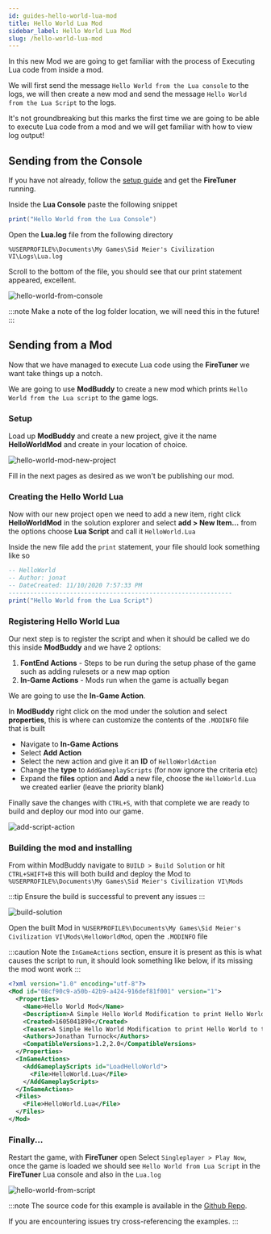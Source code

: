 ```yaml
---
id: guides-hello-world-lua-mod
title: Hello World Lua Mod
sidebar_label: Hello World Lua Mod
slug: /hello-world-lua-mod
---
```


In this new Mod we are going to get familiar with the process of Executing Lua code from inside a mod.

We will first send the message `Hello World from the Lua console` to the logs, we will then create a new mod
and send the message `Hello World from the Lua Script` to the logs.

It's not groundbreaking but this marks the first time we are going to be able to execute Lua code from a mod and 
we will get familiar with how to view log output!

## Sending from the Console

If you have not already, follow the [setup guide](/docs/fire-tuner) and get the **FireTuner** running. 

Inside the **Lua Console** paste the following snippet
```Lua
print("Hello World from the Lua Console")
```

Open the **Lua.log** file from the following directory
```
%USERPROFILE%\Documents\My Games\Sid Meier's Civilization VI\Logs\Lua.log
```

Scroll to the bottom of the file, you should see that our print statement appeared, excellent.

![hello-world-from-console](../static/img/guides/hello-world-lua/hello-world-from-the-Lua-console.png)

:::note
Make a note of the log folder location, we will need this in the future!
:::

## Sending from a Mod
Now that we have managed to execute Lua code using the **FireTuner** we want take things up a notch.

We are going to use **ModBuddy** to create a new mod which prints `Hello World from the Lua script` to the game logs.

### Setup

Load up **ModBuddy** and create a new project, give it the name **HelloWorldMod** and create in your location of choice.

![hello-world-mod-new-project](../static/img/guides/hello-world-lua/new-project.png)

Fill in the next pages as desired as we won't be publishing our mod.

### Creating the Hello World Lua

Now with our new project open we need to add a new item, right click **HelloWorldMod** in the solution explorer and
select **add > New Item...** from the options choose **Lua Script** and call it `HelloWorld.Lua`

Inside the new file add the `print` statement, your file should look something like so

```Lua
-- HelloWorld
-- Author: jonat
-- DateCreated: 11/10/2020 7:57:33 PM
--------------------------------------------------------------
print("Hello World from the Lua Script")
``` 

### Registering Hello World Lua

Our next step is to register the script and when it should be called we do this inside **ModBuddy** and we have 2 options:
1. **FontEnd Actions** - Steps to be run during the setup phase of the game such as adding rulesets or a new map option
2. **In-Game Actions** - Mods run when the game is actually began

We are going to use the **In-Game Action**.

In **ModBuddy** right click on the mod under the solution and select **properties**, this is where can customize the contents of the `.MODINFO` file that is built

- Navigate to **In-Game Actions** 
- Select **Add Action**
- Select the new action and give it an **ID** of `HelloWorldAction` 
- Change the **type** to `AddGameplayScripts` (for now ignore the criteria etc)
- Expand the **files** option and **Add** a new file, choose the `HelloWorld.Lua` we created earlier (leave the priority blank)

Finally save the changes with `CTRL+S`, with that complete we are ready to build and deploy our mod into our game.

![add-script-action](../static/img/guides/hello-world-lua/add-script-action.gif)

### Building the mod and installing

From within ModBuddy navigate to `BUILD > Build Solution` or hit `CTRL+SHIFT+B` this will both build and deploy the Mod
to `%USERPROFILE%\Documents\My Games\Sid Meier's Civilization VI\Mods`

:::tip
Ensure the build is successful to prevent any issues
:::

![build-solution](../static/img/guides/hello-world-lua/built-solution.png)

Open the built Mod in `%USERPROFILE%\Documents\My Games\Sid Meier's Civilization VI\Mods\HelloWorldMod`, open the `.MODINFO` file

:::caution
Note the `InGameActions` section, ensure it is present as this is what causes the script to run, it should look something like below, if its missing the mod wont work
:::

```xml
<?xml version="1.0" encoding="utf-8"?>
<Mod id="08cf90c9-a50b-42b9-a424-916def81f001" version="1">
  <Properties>
    <Name>Hello World Mod</Name>
    <Description>A Simple Hello World Modification to print Hello World to the game logs</Description>
    <Created>1605041890</Created>
    <Teaser>A Simple Hello World Modification to print Hello World to the game logs</Teaser>
    <Authors>Jonathan Turnock</Authors>
    <CompatibleVersions>1.2,2.0</CompatibleVersions>
  </Properties>
  <InGameActions>
    <AddGameplayScripts id="LoadHelloWorld">
      <File>HelloWorld.Lua</File>
    </AddGameplayScripts>
  </InGameActions>
  <Files>
    <File>HelloWorld.Lua</File>
  </Files>
</Mod>
```

### Finally...
Restart the game, with **FireTuner** open Select `Singleplayer > Play Now`, once the game is loaded we should see `Hello World from Lua Script` in the **FireTuner** Lua console and also in the `Lua.log`

![hello-world-from-script](../static/img/guides/hello-world-Lua/hello-world-from-the-Lua-script.png)


:::note
The source code for this example is available in the [Github Repo](https://github.com/JonathanTurnock/civ-vi-modding/guides/hello-world-lua-mod). 

If you are encountering issues try cross-referencing the examples. 
:::
